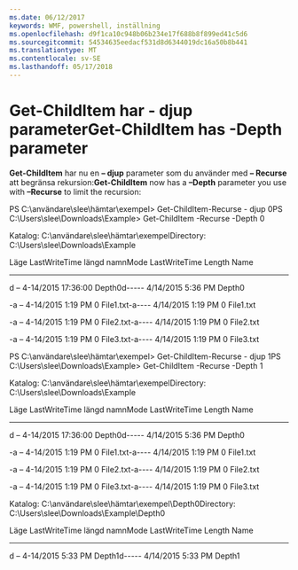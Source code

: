 ```yaml
---
ms.date: 06/12/2017
keywords: WMF, powershell, inställning
ms.openlocfilehash: d9f1ca10c948b06b234e17f688b8f899ed41c5d6
ms.sourcegitcommit: 54534635eedacf531d8d6344019dc16a50b8b441
ms.translationtype: MT
ms.contentlocale: sv-SE
ms.lasthandoff: 05/17/2018
---
```

# <a name="get-childitem-has--depth-parameter"></a><span data-ttu-id="e701c-102">Get-ChildItem har - djup parameter</span><span class="sxs-lookup"><span data-stu-id="e701c-102">Get-ChildItem has -Depth parameter</span></span>
<span data-ttu-id="e701c-103">**Get-ChildItem** har nu en **– djup** parameter som du använder med **– Recurse** att begränsa rekursion:</span><span class="sxs-lookup"><span data-stu-id="e701c-103">**Get-ChildItem** now has a **–Depth** parameter you use with **–Recurse** to limit the recursion:</span></span>

<span data-ttu-id="e701c-104">PS C:\\användare\\slee\\hämtar\\exempel&gt; Get-ChildItem-Recurse - djup 0</span><span class="sxs-lookup"><span data-stu-id="e701c-104">PS C:\\Users\\slee\\Downloads\\Example&gt; Get-ChildItem -Recurse -Depth 0</span></span>

<span data-ttu-id="e701c-105">Katalog: C:\\användare\\slee\\hämtar\\exempel</span><span class="sxs-lookup"><span data-stu-id="e701c-105">Directory: C:\\Users\\slee\\Downloads\\Example</span></span>

<span data-ttu-id="e701c-106">Läge LastWriteTime längd namn</span><span class="sxs-lookup"><span data-stu-id="e701c-106">Mode LastWriteTime Length Name</span></span>

---- ------------- ------ ----

<span data-ttu-id="e701c-107">d – 4-14/2015 17:36:00 Depth0</span><span class="sxs-lookup"><span data-stu-id="e701c-107">d----- 4/14/2015 5:36 PM Depth0</span></span>

<span data-ttu-id="e701c-108">-a – 4-14/2015 1:19 PM 0 File1.txt</span><span class="sxs-lookup"><span data-stu-id="e701c-108">-a---- 4/14/2015 1:19 PM 0 File1.txt</span></span>

<span data-ttu-id="e701c-109">-a – 4-14/2015 1:19 PM 0 File2.txt</span><span class="sxs-lookup"><span data-stu-id="e701c-109">-a---- 4/14/2015 1:19 PM 0 File2.txt</span></span>

<span data-ttu-id="e701c-110">-a – 4-14/2015 1:19 PM 0 File3.txt</span><span class="sxs-lookup"><span data-stu-id="e701c-110">-a---- 4/14/2015 1:19 PM 0 File3.txt</span></span>

<span data-ttu-id="e701c-111">PS C:\\användare\\slee\\hämtar\\exempel&gt; Get-ChildItem-Recurse - djup 1</span><span class="sxs-lookup"><span data-stu-id="e701c-111">PS C:\\Users\\slee\\Downloads\\Example&gt; Get-ChildItem -Recurse -Depth 1</span></span>

<span data-ttu-id="e701c-112">Katalog: C:\\användare\\slee\\hämtar\\exempel</span><span class="sxs-lookup"><span data-stu-id="e701c-112">Directory: C:\\Users\\slee\\Downloads\\Example</span></span>

<span data-ttu-id="e701c-113">Läge LastWriteTime längd namn</span><span class="sxs-lookup"><span data-stu-id="e701c-113">Mode LastWriteTime Length Name</span></span>

---- ------------- ------ ----

<span data-ttu-id="e701c-114">d – 4-14/2015 17:36:00 Depth0</span><span class="sxs-lookup"><span data-stu-id="e701c-114">d----- 4/14/2015 5:36 PM Depth0</span></span>

<span data-ttu-id="e701c-115">-a – 4-14/2015 1:19 PM 0 File1.txt</span><span class="sxs-lookup"><span data-stu-id="e701c-115">-a---- 4/14/2015 1:19 PM 0 File1.txt</span></span>

<span data-ttu-id="e701c-116">-a – 4-14/2015 1:19 PM 0 File2.txt</span><span class="sxs-lookup"><span data-stu-id="e701c-116">-a---- 4/14/2015 1:19 PM 0 File2.txt</span></span>

<span data-ttu-id="e701c-117">-a – 4-14/2015 1:19 PM 0 File3.txt</span><span class="sxs-lookup"><span data-stu-id="e701c-117">-a---- 4/14/2015 1:19 PM 0 File3.txt</span></span>

<span data-ttu-id="e701c-118">Katalog: C:\\användare\\slee\\hämtar\\exempel\\Depth0</span><span class="sxs-lookup"><span data-stu-id="e701c-118">Directory: C:\\Users\\slee\\Downloads\\Example\\Depth0</span></span>

<span data-ttu-id="e701c-119">Läge LastWriteTime längd namn</span><span class="sxs-lookup"><span data-stu-id="e701c-119">Mode LastWriteTime Length Name</span></span>

---- ------------- ------ ----

<span data-ttu-id="e701c-120">d – 4-14/2015 5:33 PM Depth1</span><span class="sxs-lookup"><span data-stu-id="e701c-120">d----- 4/14/2015 5:33 PM Depth1</span></span>
